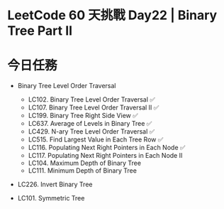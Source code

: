 # LeetCode 60 天挑戰 Day22 | Binary Tree Part II

# 今日任務

- Binary Tree Level Order Traversal
  - LC102. Binary Tree Level Order Traversal ✅
  - LC107. Binary Tree Level Order Traversal II ✅
  - LC199. Binary Tree Right Side View ✅
  - LC637. Average of Levels in Binary Tree ✅
  - LC429. N-ary Tree Level Order Traversal ✅
  - LC515. Find Largest Value in Each Tree Row ✅
  - LC116. Populating Next Right Pointers in Each Node ✅
  - LC117. Populating Next Right Pointers in Each Node II
  - LC104. Maximum Depth of Binary Tree
  - LC111. Minimum Depth of Binary Tree

- LC226. Invert Binary Tree
- LC101. Symmetric Tree